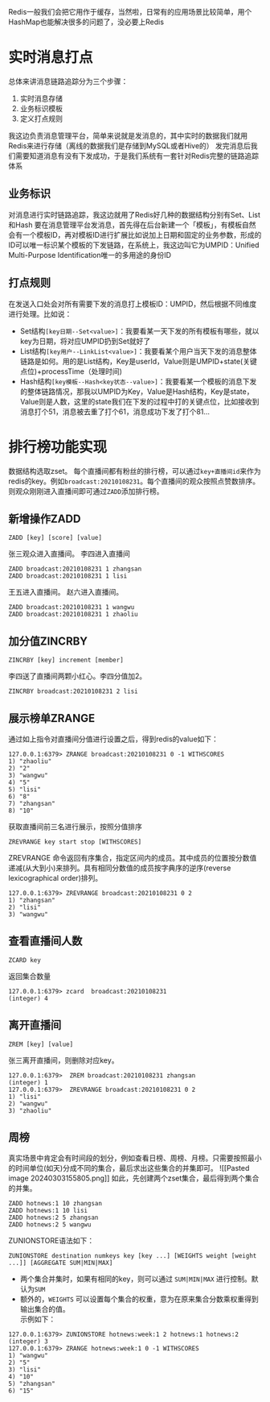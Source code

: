 Redis一般我们会把它用作于缓存，当然啦，日常有的应用场景比较简单，用个HashMap也能解决很多的问题了，没必要上Redis
# 实时消息打点
总体来讲消息链路追踪分为三个步骤：
1. 实时消息存储
2. 业务标识模板
3. 定义打点规则

我这边负责消息管理平台，简单来说就是发消息的，其中实时的数据我们就用Redis来进行存储（离线的数据我们是存储到MySQL或者Hive的）
发完消息后我们需要知道消息有没有下发成功，于是我们系统有一套针对Redis完整的链路追踪体系
## 业务标识

对消息进行实时链路追踪，我这边就用了Redis好几种的数据结构分别有Set、List和Hash
要在消息管理平台发消息，首先得在后台新建一个「模板」，有模板自然会有一个模板ID，再对模板ID进行扩展比如说加上日期和固定的业务参数，形成的ID可以唯一标识某个模板的下发链路，在系统上，我这边叫它为UMPID：Unified Multi-Purpose Identification唯一的多用途的身份ID
## 打点规则

在发送入口处会对所有需要下发的消息打上模板ID：UMPID，然后根据不同维度进行处理。比如说：

- Set结构`[key日期--Set<value>]`：我要看某一天下发的所有模板有哪些，就以key为日期，将对应UMPID扔到Set就好了
- List结构`[key用户--LinkList<value>]`：我要看某个用户当天下发的消息整体链路是如何。用的是List结构，Key是userId，Value则是UMPID+state(关键点位)+processTime（处理时间)
- Hash结构`[key模板--Hash<key状态--value>]`：我要看某一个模板的消息下发的整体链路情况，那我以UMPID为Key，Value是Hash结构，Key是state，Value则是人数，这里的state我们在下发的过程中打的关键点位，比如接收到消息打个51，消息被去重了打个61，消息成功下发了打个81…

# 排行榜功能实现
数据结构选取zset。
每个直播间都有粉丝的排行榜，可以通过`key+直播间id`来作为redis的key。例如`broadcast:20210108231`。每个直播间的观众按照点赞数排序。则观众刚刚进入直播间即可通过`ZADD`添加排行榜。
## 新增操作ZADD
```shell
ZADD [key] [score] [value]
```
张三观众进入直播间。
李四进入直播间
```shell
ZADD broadcast:20210108231 1 zhangsan
ZADD broadcast:20210108231 1 lisi
```
王五进入直播间。
赵六进入直播间。
```shell
ZADD broadcast:20210108231 1 wangwu
ZADD broadcast:20210108231 1 zhaoliu
```

## 加分值ZINCRBY
```shell
ZINCRBY [key] increment [member]
```
李四送了直播间两颗小红心。李四分值加2。
```shell
ZINCRBY broadcast:20210108231 2 lisi
```
## 展示榜单ZRANGE
通过如上指令对直播间分值进行设置之后，得到redis的value如下：
```shell
127.0.0.1:6379> ZRANGE broadcast:20210108231 0 -1 WITHSCORES
1) "zhaoliu"
2) "2"
3) "wangwu"
4) "5"
5) "lisi"
6) "8"
7) "zhangsan"
8) "10"
```
获取直播间前三名进行展示，按照分值排序
```shell
ZREVRANGE key start stop [WITHSCORES]
```
ZREVRANGE 命令返回有序集合，指定区间内的成员。其中成员的位置按分数值递减(从大到小)来排列。具有相同分数值的成员按字典序的逆序(reverse lexicographical order)排列。
```shell
127.0.0.1:6379> ZREVRANGE broadcast:20210108231 0 2
1) "zhangsan"
2) "lisi"
3) "wangwu"
```

## 查看直播间人数
```shell
ZCARD key 
```
返回集合数量
```shell
127.0.0.1:6379> zcard  broadcast:20210108231
(integer) 4
```
## 离开直播间
```shell
ZREM [key] [value]
```
张三离开直播间，则删除对应key。
```shell
127.0.0.1:6379>  ZREM broadcast:20210108231 zhangsan
(integer) 1
127.0.0.1:6379>  ZREVRANGE broadcast:20210108231 0 2
1) "lisi"
2) "wangwu"
3) "zhaoliu"
```
## 周榜
真实场景中肯定会有时间段的划分，例如查看日榜、周榜、月榜。只需要按照最小的时间单位(如天)分成不同的集合，最后求出这些集合的并集即可。
![[Pasted image 20240303155805.png]]
如此，先创建两个zset集合，最后得到两个集合的并集。
```shell
ZADD hotnews:1 10 zhangsan 
ZADD hotnews:1 10 lisi
ZADD hotnews:2 5 zhangsan
ZADD hotnews:2 5 wangwu
```
ZUNIONSTORE语法如下：
```shell
ZUNIONSTORE destination numkeys key [key ...] [WEIGHTS weight [weight ...]] [AGGREGATE SUM|MIN|MAX]
```
- 两个集合并集时，如果有相同的key，则可以通过 `SUM|MIN|MAX` 进行控制。默认为`SUM`
- 额外的，`WEIGHTS` 可以设置每个集合的权重，意为在原来集合分数乘权重得到输出集合的值。  
示例如下：
```shell
127.0.0.1:6379> ZUNIONSTORE hotnews:week:1 2 hotnews:1 hotnews:2
(integer) 3
127.0.0.1:6379> ZRANGE hotnews:week:1 0 -1 WITHSCORES
1) "wangwu"
2) "5"
3) "lisi"
4) "10"
5) "zhangsan"
6) "15"
```

